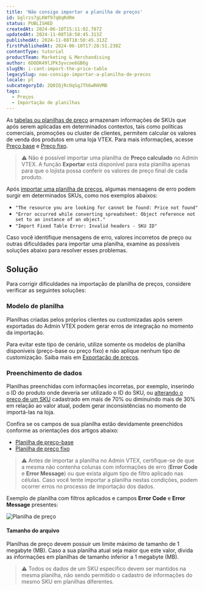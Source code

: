 ```yaml
---
title: 'Não consigo importar a planilha de preços'
id: bglrzs7gLKWf97q8qRdRm
status: PUBLISHED
createdAt: 2024-06-10T15:11:02.787Z
updatedAt: 2024-11-08T18:50:45.313Z
publishedAt: 2024-11-08T18:50:45.313Z
firstPublishedAt: 2024-06-10T17:28:51.238Z
contentType: tutorial
productTeam: Marketing & Merchandising
author: 6DODK49lJPk3yvcoe6GB6g
slugEN: i-cant-import-the-price-table
legacySlug: nao-consigo-importar-a-planilha-de-precos
locale: pt
subcategoryId: 2Q0IQjRcOqSgJTh6wRHVMB
tags:
  - Preços
  - Importação de planilhas
---
```


As [tabelas ou planilhas de preço](/pt/tracks/precos-101--6f8pwCns3PJHqMvQSugNfP/1wAm5m3IUfIj6maBdaRJt8) armazenam informações de SKUs que após serem aplicadas em determinados contextos, tais como políticas comerciais, promoções ou cluster de clientes, permitem calcular os valores de venda dos produtos em uma loja VTEX. Para mais informações, acesse [Preço base](/pt/tracks/precos-101--6f8pwCns3PJHqMvQSugNfP/3XcXp0r5WrJvogB8KIX4Kx) e [Preço fixo](/pt/tracks/precos-101--6f8pwCns3PJHqMvQSugNfP/3HxF2u5VwidqnUGnFoKdDy). 

> ⚠️ Não é possível importar uma planilha de **Preço calculado** no Admin VTEX. A função **Exportar** está disponível para esta planilha apenas para que o lojista possa conferir os valores de preço final de cada produto.

Após [importar uma planilha de preços](/pt/tracks/precos-101--6f8pwCns3PJHqMvQSugNfP/5lV5s54lQ69zPXxngbpI5D), algumas mensagens de erro podem surgir em determinados SKUs, como nos exemplos abaixos: 

- `"The resource you are looking for cannot be found: Price not found"`
- `"Error occurred while converting spreadsheet: Object reference not set to an instance of an object."`
- `"Import Fixed Table Error: Invalid headers - SKU ID"`

Caso você identifique mensagens de erro, valores incorretos de preço ou outras dificuldades para importar uma planilha, examine as possíveis soluções abaixo para resolver esses problemas.

## Solução

Para corrigir dificuldades na importação de planilha de preços, considere verificar as seguintes soluções:

### Modelo de planilha

Planilhas criadas pelos próprios clientes ou customizadas após serem exportadas do Admin VTEX podem gerar erros de integração no momento da importação.

Para evitar este tipo de cenário, utilize somente os modelos de planilha disponíveis (preço-base ou preço fixo) e não aplique nenhum tipo de customização. Saiba mais em [Exportação de preços](/pt/tracks/precos-101--6f8pwCns3PJHqMvQSugNfP/5lV5s54lQ69zPXxngbpI5D#exportacao-de-precos).

### Preenchimento de dados

Planilhas preenchidas com informações incorretas, por exemplo, inserindo o ID do produto onde deveria ser utilizado o ID do SKU, ou [alterando o preço de um SKU](/pt/tutorial/alteracao-de-preco-de-sku--tutorials_95#regra-para-alteracao-de-preco) cadastrado em mais de 70% ou diminuindo mais de 30% em relação ao valor atual, podem gerar inconsistências no momento de importá-las na loja.

Confira se os campos de sua planilha estão devidamente preenchidos conforme as orientações dos artigos abaixo:

- [Planilha de preço-base](/pt/tutorial/preencher-campos-da-planilha-de-importacao-de-precos-base--4Jox8TeQ5feqAn78TZ0DNA)
- [Planilha de preço fixo](/pt/tutorial/preencher-campos-da-planilha-de-importacao-de-precos-fixo--50RFoH3ruV97FJgeBUCURh)

> ⚠️ Antes de importar a planilha no Admin VTEX, certifique-se de que a mesma não contenha colunas com informações de erro (**Error Code** e **Error Message**) ou que exista algum tipo de filtro aplicado nas células. Caso você tente importar a planilha nestas condições, podem ocorrer erros no processo de importação dos dados.

Exemplo de planilha com filtros aplicados e campos __Error Code__ e __Error Message__ presentes:

![Planilha de preço](https://cdn.statically.io/gh/vtexdocs/help-center-content/refs/heads/main/docs/pt/troubleshooting/operações-da-loja/nao-consigo-importar-a-planilha-de-precos_1.PNG)

#### Tamanho do arquivo

Planilhas de preço devem possuir um limite máximo de tamanho de 1 megabyte (MB). Caso a sua planilha atual seja maior que este valor, divida as informações em planilhas de tamanho inferior a 1 megabyte (MB).

> ⚠️ Todos os dados de um SKU específico devem ser mantidos na mesma planilha, não sendo permitido o cadastro de informações do mesmo SKU em planilhas diferentes.
